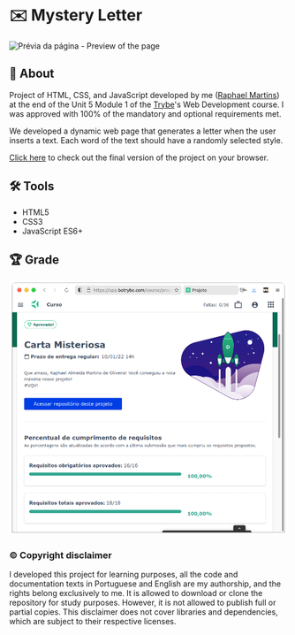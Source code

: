 # :envelope: Mystery Letter

![Prévia da página - Preview of the page](./preview.gif)

## :page_with_curl: About

Project of HTML, CSS, and JavaScript developed by me ([Raphael Martins](https://www.linkedin.com/in/raphaelameidamartins/)) at the end of the Unit 5 Module 1 of the [Trybe](https://www.betrybe.com)'s Web Development course. I was approved with 100% of the mandatory and optional requirements met.

We developed a dynamic web page that generates a letter when the user inserts a text. Each word of the text should have a randomly selected style.

[Click here](https://raphaelalmeidamartins.github.io/mystery-letter/) to check out the final version of the project on your browser.

## :hammer_and_wrench: Tools

* HTML5
* CSS3
* JavaScript ES6+

## :trophy: Grade

![My grade of the project - Minha nota no projeto](./nota.png)

### :copyright: Copyright disclaimer

I developed this project for learning purposes, all the code and documentation texts in Portuguese and English are my authorship, and the rights belong exclusively to me. It is allowed to download or clone the repository for study purposes. However, it is not allowed to publish full or partial copies. This disclaimer does not cover libraries and dependencies, which are subject to their respective licenses.
